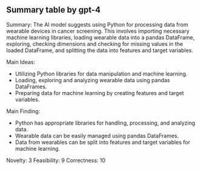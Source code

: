 ## Summary table by gpt-4
Summary: 
The AI model suggests using Python for processing data from wearable devices in cancer screening. This involves importing necessary machine learning libraries, loading wearable data into a pandas DataFrame, exploring, checking dimensions and checking for missing values in the loaded DataFrame, and splitting the data into features and target variables. 

Main Ideas: 
- Utilizing Python libraries for data manipulation and machine learning.
- Loading, exploring and analyzing wearable data using pandas DataFrames.
- Preparing data for machine learning by creating features and target variables.

Main Finding: 
- Python has appropriate libraries for handling, processing, and analyzing data.
- Wearable data can be easily managed using pandas DataFrames.
- Data from wearables can be split into features and target variables for machine learning.

Novelty: 3
Feasibility: 9
Correctness: 10
